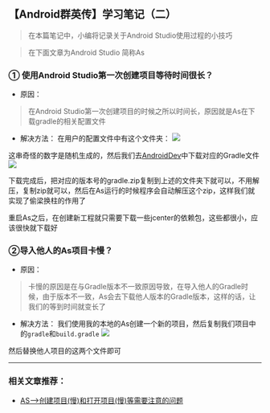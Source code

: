 【Android群英传】学习笔记（二）
---

> 在本篇笔记中，小编将记录关于Android Studio使用过程的小技巧

> 在下面文章为Android Studio 简称As

### ① 使用Android Studio第一次创建项目等待时间很长？

- 原因：
> 在Android Studio第一次创建项目的时候之所以时间长，原因就是As在下载gradle的相关配置文件

- 解决方法：
在用户的配置文件中有这个文件夹：
![](http://images2015.cnblogs.com/blog/653583/201609/653583-20160902090457136-1359250032.png)

这串奇怪的数字是随机生成的，然后我们去[AndroidDev](http://www.androiddevtools.cn/)中下载对应的Gradle文件
![](http://images2015.cnblogs.com/blog/653583/201609/653583-20160902091424933-262938567.png)

下载完成后，把对应的版本号的gradle.zip复制到上述的文件夹下就可以，不用解压，复制zip就可以，然后在As运行的时候程序会自动解压这个zip，这样我们就实现了偷梁换柱的作用了

重启As之后，在创建新工程就只需要下载一些jcenter的依赖包，这些都很小，应该很快就下载好

### ②导入他人的As项目卡慢？
- 原因：
> 卡慢的原因是在与Gradle版本不一致原因导致，在导入他人的Gradle时候，由于版本不一致，As会去下载他人版本的Gradle版本，这样的话，让我们的等到时间就变长了

- 解决方法：
我们使用我的本地的As创建一个新的项目，然后复制我们项目中的`gradle`和`build.gradle`
![](http://images2015.cnblogs.com/blog/653583/201609/653583-20160902092344121-1921837241.png)

然后替换他人项目的这两个文件即可

---

### 相关文章推荐：
- [AS-->创建项目(慢)和打开项目(慢)等需要注意的问题](http://blog.csdn.net/angcyo/article/details/52229283)
